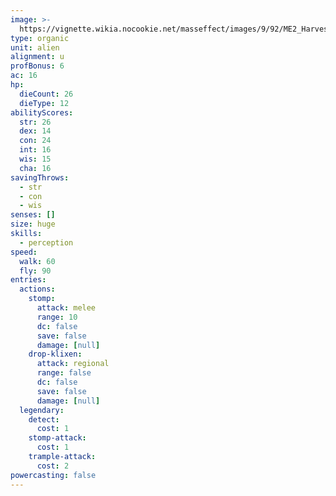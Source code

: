 ```yaml
---
image: >-
  https://vignette.wikia.nocookie.net/masseffect/images/9/92/ME2_Harvester.jpg/revision/latest/scale-to-width-down/200?cb=20100210004033
type: organic
unit: alien
alignment: u
profBonus: 6
ac: 16
hp:
  dieCount: 26
  dieType: 12
abilityScores:
  str: 26
  dex: 14
  con: 24
  int: 16
  wis: 15
  cha: 16
savingThrows:
  - str
  - con
  - wis
senses: []
size: huge
skills:
  - perception
speed:
  walk: 60
  fly: 90
entries:
  actions:
    stomp:
      attack: melee
      range: 10
      dc: false
      save: false
      damage: [null]
    drop-klixen:
      attack: regional
      range: false
      dc: false
      save: false
      damage: [null]
  legendary:
    detect:
      cost: 1
    stomp-attack:
      cost: 1
    trample-attack:
      cost: 2
powercasting: false
---
```

